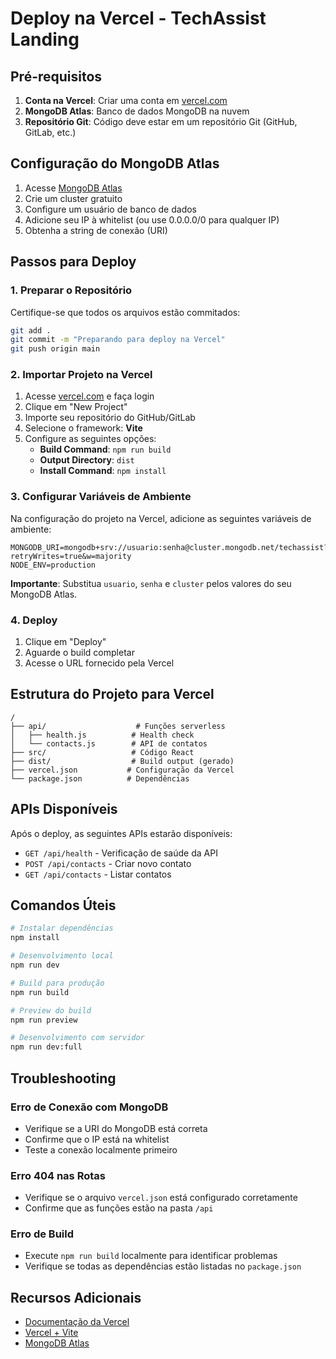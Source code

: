 # Deploy na Vercel - TechAssist Landing

## Pré-requisitos

1. **Conta na Vercel**: Criar uma conta em [vercel.com](https://vercel.com)
2. **MongoDB Atlas**: Banco de dados MongoDB na nuvem
3. **Repositório Git**: Código deve estar em um repositório Git (GitHub, GitLab, etc.)

## Configuração do MongoDB Atlas

1. Acesse [MongoDB Atlas](https://cloud.mongodb.com/)
2. Crie um cluster gratuito
3. Configure um usuário de banco de dados
4. Adicione seu IP à whitelist (ou use 0.0.0.0/0 para qualquer IP)
5. Obtenha a string de conexão (URI)

## Passos para Deploy

### 1. Preparar o Repositório

Certifique-se que todos os arquivos estão commitados:
```bash
git add .
git commit -m "Preparando para deploy na Vercel"
git push origin main
```

### 2. Importar Projeto na Vercel

1. Acesse [vercel.com](https://vercel.com) e faça login
2. Clique em "New Project"
3. Importe seu repositório do GitHub/GitLab
4. Selecione o framework: **Vite**
5. Configure as seguintes opções:
   - **Build Command**: `npm run build`
   - **Output Directory**: `dist`
   - **Install Command**: `npm install`

### 3. Configurar Variáveis de Ambiente

Na configuração do projeto na Vercel, adicione as seguintes variáveis de ambiente:

```
MONGODB_URI=mongodb+srv://usuario:senha@cluster.mongodb.net/techassist?retryWrites=true&w=majority
NODE_ENV=production
```

**Importante**: Substitua `usuario`, `senha` e `cluster` pelos valores do seu MongoDB Atlas.

### 4. Deploy

1. Clique em "Deploy"
2. Aguarde o build completar
3. Acesse o URL fornecido pela Vercel

## Estrutura do Projeto para Vercel

```
/
├── api/                    # Funções serverless
│   ├── health.js          # Health check
│   └── contacts.js        # API de contatos
├── src/                   # Código React
├── dist/                  # Build output (gerado)
├── vercel.json           # Configuração da Vercel
└── package.json          # Dependências
```

## APIs Disponíveis

Após o deploy, as seguintes APIs estarão disponíveis:

- `GET /api/health` - Verificação de saúde da API
- `POST /api/contacts` - Criar novo contato
- `GET /api/contacts` - Listar contatos

## Comandos Úteis

```bash
# Instalar dependências
npm install

# Desenvolvimento local
npm run dev

# Build para produção
npm run build

# Preview do build
npm run preview

# Desenvolvimento com servidor
npm run dev:full
```

## Troubleshooting

### Erro de Conexão com MongoDB
- Verifique se a URI do MongoDB está correta
- Confirme que o IP está na whitelist
- Teste a conexão localmente primeiro

### Erro 404 nas Rotas
- Verifique se o arquivo `vercel.json` está configurado corretamente
- Confirme que as funções estão na pasta `/api`

### Erro de Build
- Execute `npm run build` localmente para identificar problemas
- Verifique se todas as dependências estão listadas no `package.json`

## Recursos Adicionais

- [Documentação da Vercel](https://vercel.com/docs)
- [Vercel + Vite](https://vercel.com/guides/deploying-vite-with-vercel)
- [MongoDB Atlas](https://docs.atlas.mongodb.com/)
